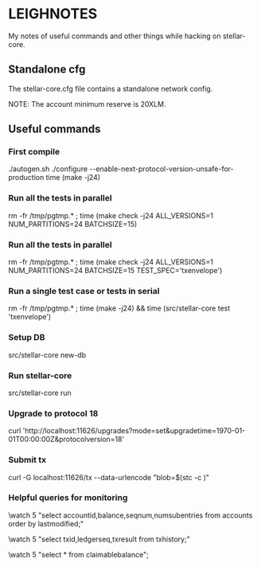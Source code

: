 # LEIGHNOTES

My notes of useful commands and other things while hacking on stellar-core.

## Standalone cfg

The stellar-core.cfg file contains a standalone network config.

NOTE: The account minimum reserve is 20XLM.

## Useful commands

### First compile

./autogen.sh
./configure --enable-next-protocol-version-unsafe-for-production
time (make -j24)

### Run all the tests in parallel

rm -fr /tmp/pgtmp.* ; time (make check -j24 ALL_VERSIONS=1 NUM_PARTITIONS=24 BATCHSIZE=15)

### Run all the tests in parallel

rm -fr /tmp/pgtmp.* ; time (make check -j24 ALL_VERSIONS=1 NUM_PARTITIONS=24 BATCHSIZE=15 TEST_SPEC='txenvelope')

### Run a single test case or tests in serial

rm -fr /tmp/pgtmp.* ; time (make -j24) && time (src/stellar-core test 'txenvelope')

### Setup DB

src/stellar-core new-db

### Run stellar-core

src/stellar-core run

### Upgrade to protocol 18

curl 'http://localhost:11626/upgrades?mode=set&upgradetime=1970-01-01T00:00:00Z&protocolversion=18'

### Submit tx

curl -G localhost:11626/tx --data-urlencode "blob=$(stc -c <stc-tx-file>)"

### Helpful queries for monitoring

\watch 5 "select accountid,balance,seqnum,numsubentries from accounts order by lastmodified;"

\watch 5 "select txid,ledgerseq,txresult from txhistory;"

\watch 5 "select * from claimablebalance";
